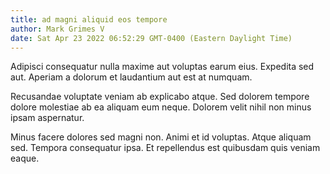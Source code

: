 ```yaml
---
title: ad magni aliquid eos tempore
author: Mark Grimes V
date: Sat Apr 23 2022 06:52:29 GMT-0400 (Eastern Daylight Time)
---
```

Adipisci consequatur nulla maxime aut voluptas earum eius. Expedita sed aut. Aperiam a dolorum et laudantium aut est at numquam.

 Recusandae voluptate veniam ab explicabo atque. Sed dolorem tempore dolore molestiae ab ea aliquam eum neque. Dolorem velit nihil non minus ipsam aspernatur.

 Minus facere dolores sed magni non. Animi et id voluptas. Atque aliquam sed. Tempora consequatur ipsa. Et repellendus est quibusdam quis veniam eaque.